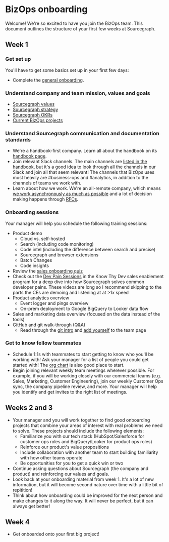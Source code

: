 # BizOps onboarding

Welcome! We're so excited to have you join the BizOps team. This document outlines the structure of your first few weeks at Sourcegraph.

## Week 1

### Get set up

You'll have to get some basics set up in your first few days:

- Complete the [general onboarding](../people-ops/onboarding/general_onboarding.md).

### Understand company and team mission, values and goals

- [Sourcegraph values](../company/values.md)
- [Sourcegraph strategy](../company/strategy/index.md)
- [Sourcegraph OKRs](../company/goals/index.md)
- [Current BizOps projects](https://github.com/orgs/sourcegraph/projects/63)

### Understand Sourcegraph communication and documentation standards

- We're a handbook-first company. Learn all about the handbook on its [handbook page](../usage.md).
- Join relevant Slack channels. The main channels are [listed in the handbook](../communication/team_chat.md#channels), but it's a good idea to look through all the channels in our Slack and join all that seem relevant! The channels that BizOps uses most heavily are #business-ops and #analytics, in addition to the channels of teams we work with.
- Learn about how we work. We're an all-remote company, which means [we work asynchronously as much as possible](../company/remote/index.md#all-remote) and a lot of decision making happens through [RFCs](../communication/rfcs/index.md).

### Onboarding sessions

Your manager will help you schedule the following training sessions:

- Product demo
  - Cloud vs. self-hosted
  - Search (including code monitoring)
  - Code intel (including the difference between search and precise)
  - Sourcegraph and browser extensions
  - Batch Changes
  - Code insights
- Review the [sales onboarding quiz](../sales/onboarding/quiz.md)
- Check out the [Dev Pain Sessions](https://drive.google.com/drive/u/0/folders/167Umyjs25fHPonju2ctWhtrkADDQ1WSJ) in the Know Thy Dev sales enablement program for a deep dive into how Sourcegraph solves common developer pains. These videos are long so I recommend skipping to the parts the CEs are demoing and listening at at >1x speed
- Product analytics overview
  - Event logger and pings overview
  - On-prem deployment to Google BigQuery to Looker data flow
- Sales and marketing data overview (focused on the data instead of the tools)
- GitHub and git walk-through (Q&A)
  - Read through the [git intro](../people-ops/onboarding/git_intro.md) and [add yourself](../people-ops/onboarding/general_onboarding.md#learn-how-to-contribute-to-the-handbook) to the team page

### Get to know fellow teammates

- Schedule 1:1s with teammates to start getting to know who you'll be working with! Ask your manager for a list of people you could get started with! The [org chart](../company/team/org_chart.md) is also good place to start.
- Begin joining relevant weekly team meetings wherever possible. For example, if you will be working closely with our commercial teams (e.g. Sales, Marketing, Customer Engineering), join our weekly Customer Ops sync, the company pipeline review, and more. Your manager will help you identify and get invites to the right list of meetings.

## Weeks 2 and 3

- Your manager and you will work together to find good onboarding projects that combine your areas of interest with real problems we need to solve. These projects should include the following elements:
  - Familiarize you with our tech stack (HubSpot/Salesforce for customer ops roles and BigQuery/Looker for product ops roles)
  - Reinforce our product's value propositions
  - Include collaboration with another team to start building familiarity with how other teams operate
  - Be opportunities for you to get a quick win or two
- Continue asking questions about Sourcegraph (the company and product) and reinforcing our values and goals.
- Look back at your onboarding material from week 1. It's a lot of new information, but it will become second nature over time with a little bit of repitition!
- Think about how onboarding could be improved for the next person and make changes to it along the way. It will never be perfect, but it can always get better!

## Week 4

- Get onboarded onto your first big project!
